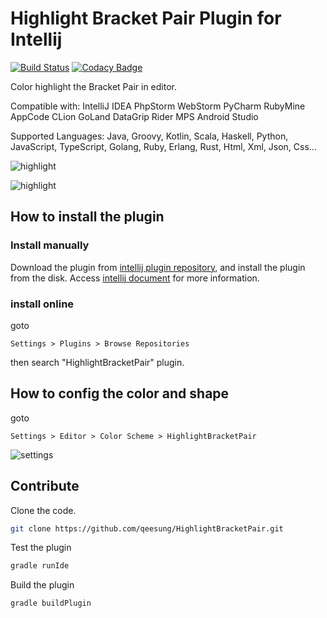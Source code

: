 # Highlight Bracket Pair Plugin for Intellij

[![Build Status](https://travis-ci.org/qeesung/HighlightBracketPair.svg?branch=master)](https://travis-ci.org/qeesung/HighlightBracketPair)
[![Codacy Badge](https://api.codacy.com/project/badge/Grade/3870ae5d592a421bb66a48fe082139fa)](https://www.codacy.com/app/qeesung/HighlightBracketPair?utm_source=github.com&amp;utm_medium=referral&amp;utm_content=qeesung/HighlightBracketPair&amp;utm_campaign=Badge_Grade)

Color highlight the Bracket Pair in editor.

Compatible with: IntelliJ IDEA  PhpStorm  WebStorm  PyCharm  RubyMine  AppCode  CLion  GoLand  DataGrip  Rider  MPS  Android Studio

Supported Languages: Java, Groovy, Kotlin, Scala, Haskell, Python, JavaScript, TypeScript, Golang, Ruby, Erlang, Rust, Html, Xml, Json, Css...

![highlight](https://github.com/qeesung/HighlightBracketPair/blob/master/images/highlight-java.gif)

![highlight](https://github.com/qeesung/HighlightBracketPair/blob/master/images/highlight-xml.gif)

## How to install the plugin

### Install manually

Download the plugin from [intellij plugin repository](http://plugins.jetbrains.com/plugin/10465-highlightbracketpair), and install the plugin from the disk. Access [intellij document](https://www.jetbrains.com/help/idea/installing-updating-and-uninstalling-repository-plugins.html) for more information.

### install online

goto

```
Settings > Plugins > Browse Repositories
```

then search "HighlightBracketPair" plugin.

## How to config the color and shape

goto 

```
Settings > Editor > Color Scheme > HighlightBracketPair
```

![settings](https://github.com/qeesung/HighlightBracketPair/blob/master/images/settings.jpeg)


## Contribute

Clone the code.

```bash
git clone https://github.com/qeesung/HighlightBracketPair.git
```

Test the plugin
```bash
gradle runIde
```

Build the plugin
```bash
gradle buildPlugin
```


